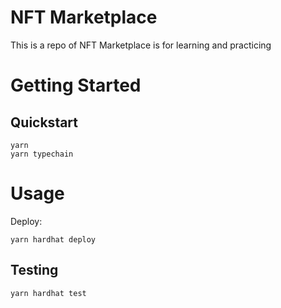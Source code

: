 # NFT Marketplace

This is a repo of NFT Marketplace is for learning and practicing

# Getting Started

## Quickstart

```
yarn
yarn typechain
```

# Usage

Deploy:

```
yarn hardhat deploy
```

## Testing

```
yarn hardhat test
```
